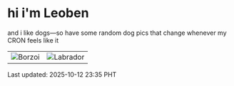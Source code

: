 # hi i'm Leoben

and i like dogs—so have some random dog pics that change whenever my CRON feels like it

|  |  |
|--------|----------|
| ![Borzoi](https://random-dog-vercel.vercel.app/api/random-borzoi?v=1760283344) | ![Labrador](https://random-dog-vercel.vercel.app/api/random-labrador?v=1760283344) |

Last updated: 2025-10-12 23:35 PHT
